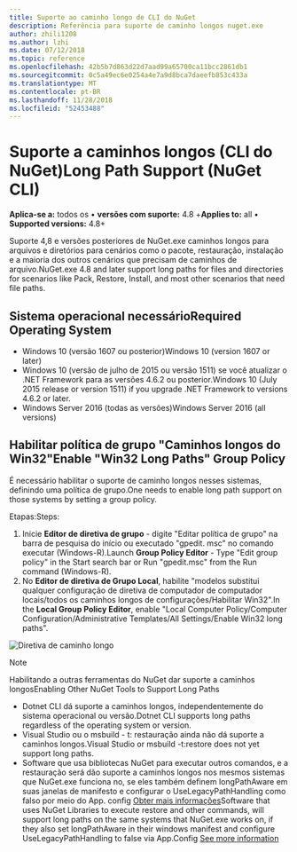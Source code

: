 ```yaml
---
title: Suporte ao caminho longo de CLI do NuGet
description: Referência para suporte de caminho longos nuget.exe
author: zhili1208
ms.author: lzhi
ms.date: 07/12/2018
ms.topic: reference
ms.openlocfilehash: 42b5b7d863d22d7aad99a65700ca11bcc2861db1
ms.sourcegitcommit: 0c5a49ec6e0254a4e7a9d8bca7daeefb853c433a
ms.translationtype: MT
ms.contentlocale: pt-BR
ms.lasthandoff: 11/28/2018
ms.locfileid: "52453488"
---
```

# <a name="long-path-support-nuget-cli"></a><span data-ttu-id="876d8-103">Suporte a caminhos longos (CLI do NuGet)</span><span class="sxs-lookup"><span data-stu-id="876d8-103">Long Path Support (NuGet CLI)</span></span>

<span data-ttu-id="876d8-104">**Aplica-se a:** todos os &bullet; **versões com suporte:** 4.8 +</span><span class="sxs-lookup"><span data-stu-id="876d8-104">**Applies to:** all &bullet; **Supported versions:** 4.8+</span></span>

<span data-ttu-id="876d8-105">Suporte 4,8 e versões posteriores de NuGet.exe caminhos longos para arquivos e diretórios para cenários como o pacote, restauração, instalação e a maioria dos outros cenários que precisam de caminhos de arquivo.</span><span class="sxs-lookup"><span data-stu-id="876d8-105">NuGet.exe 4.8 and later support long paths for files and directories for scenarios like Pack, Restore, Install, and most other scenarios that need file paths.</span></span>

## <a name="required-operating-system"></a><span data-ttu-id="876d8-106">Sistema operacional necessário</span><span class="sxs-lookup"><span data-stu-id="876d8-106">Required Operating System</span></span>

-   <span data-ttu-id="876d8-107">Windows 10 (versão 1607 ou posterior)</span><span class="sxs-lookup"><span data-stu-id="876d8-107">Windows 10 (version 1607 or later)</span></span>
-   <span data-ttu-id="876d8-108">Windows 10 (versão de julho de 2015 ou versão 1511) se você atualizar o .NET Framework para as versões 4.6.2 ou posterior.</span><span class="sxs-lookup"><span data-stu-id="876d8-108">Windows 10 (July 2015 release or version 1511) if you upgrade .NET Framework to versions 4.6.2 or later.</span></span>
-   <span data-ttu-id="876d8-109">Windows Server 2016 (todas as versões)</span><span class="sxs-lookup"><span data-stu-id="876d8-109">Windows Server 2016 (all versions)</span></span>

## <a name="enable-win32-long-paths-group-policy"></a><span data-ttu-id="876d8-110">Habilitar política de grupo "Caminhos longos do Win32"</span><span class="sxs-lookup"><span data-stu-id="876d8-110">Enable "Win32 Long Paths" Group Policy</span></span>

<span data-ttu-id="876d8-111">É necessário habilitar o suporte de caminho longos nesses sistemas, definindo uma política de grupo.</span><span class="sxs-lookup"><span data-stu-id="876d8-111">One needs to enable long path support on those systems by setting a group policy.</span></span>

<span data-ttu-id="876d8-112">Etapas:</span><span class="sxs-lookup"><span data-stu-id="876d8-112">Steps:</span></span>
1. <span data-ttu-id="876d8-113">Inicie **Editor de diretiva de grupo** - digite "Editar política de grupo" na barra de pesquisa do início ou executado "gpedit. msc" no comando executar (Windows-R).</span><span class="sxs-lookup"><span data-stu-id="876d8-113">Launch **Group Policy Editor** - Type "Edit group policy" in the Start search bar or Run "gpedit.msc" from the Run command (Windows-R).</span></span>
2. <span data-ttu-id="876d8-114">No **Editor de diretiva de Grupo Local**, habilite "modelos substitui qualquer configuração de diretiva de computador de computador locais/todos os caminhos longos de configurações/Habilitar Win32".</span><span class="sxs-lookup"><span data-stu-id="876d8-114">In the **Local Group Policy Editor**, enable "Local Computer Policy/Computer Configuration/Administrative Templates/All Settings/Enable Win32 long paths".</span></span>

![Diretiva de caminho longo](media/LongPathPolicy.png)


> [!Note]
> <span data-ttu-id="876d8-116">Habilitando a outras ferramentas do NuGet dar suporte a caminhos longos</span><span class="sxs-lookup"><span data-stu-id="876d8-116">Enabling Other NuGet Tools to Support Long Paths</span></span>
>
> -   <span data-ttu-id="876d8-117">Dotnet CLI dá suporte a caminhos longos, independentemente do sistema operacional ou versão.</span><span class="sxs-lookup"><span data-stu-id="876d8-117">Dotnet CLI supports long paths regardless of the operating system or version.</span></span>
> -   <span data-ttu-id="876d8-118">Visual Studio ou o msbuild - t: restauração ainda não dá suporte a caminhos longos.</span><span class="sxs-lookup"><span data-stu-id="876d8-118">Visual Studio or msbuild -t:restore does not yet support long paths.</span></span>
> -   <span data-ttu-id="876d8-119">Software que usa bibliotecas NuGet para executar outros comandos, e a restauração será dão suporte a caminhos longos nos mesmos sistemas que NuGet.exe funciona no, se eles também definem longPathAware em suas janelas de manifesto e configurar o UseLegacyPathHandling como falso por meio do App. config [ Obter mais informações](https://blogs.msdn.microsoft.com/jeremykuhne/2016/07/30/net-4-6-2-and-long-paths-on-windows-10/)</span><span class="sxs-lookup"><span data-stu-id="876d8-119">Software that uses NuGet Libraries to execute restore and other commands, will support long paths on the same systems that NuGet.exe works on, if they also set longPathAware in their windows manifest and configure UseLegacyPathHandling to false via App.Config [See more information](https://blogs.msdn.microsoft.com/jeremykuhne/2016/07/30/net-4-6-2-and-long-paths-on-windows-10/)</span></span>

